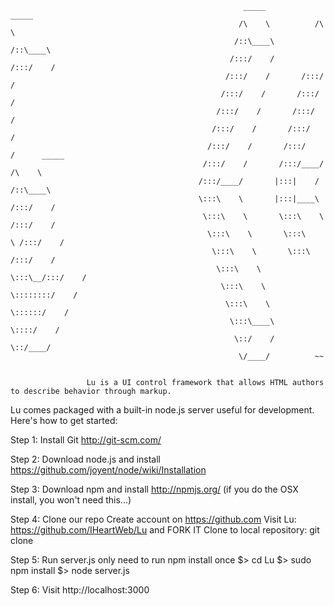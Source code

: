                                                         _____            _____          
                                                       /\    \          /\    \         
                                                      /::\____\        /::\____\        
                                                     /:::/    /       /:::/    /        
                                                    /:::/    /       /:::/    /         
                                                   /:::/    /       /:::/    /          
                                                  /:::/    /       /:::/    /           
                                                 /:::/    /       /:::/    /            
                                                /:::/    /       /:::/    /      _____  
                                               /:::/    /       /:::/____/      /\    \ 
                                              /:::/____/       |:::|    /      /::\____\
                                              \:::\    \       |:::|____\     /:::/    /
                                               \:::\    \       \:::\    \   /:::/    / 
                                                \:::\    \       \:::\    \ /:::/    /  
                                                 \:::\    \       \:::\    /:::/    /   
                                                  \:::\    \       \:::\__/:::/    /    
                                                   \:::\    \       \::::::::/    /     
                                                    \:::\    \       \::::::/    /      
                                                     \:::\____\       \::::/    /       
                                                      \::/    /        \::/____/        
                                                       \/____/          ~~


                     Lu is a UI control framework that allows HTML authors to describe behavior through markup.
                     
                     


Lu comes packaged with a built-in node.js server useful for development.  Here's how to get started:

Step 1: Install Git
  http://git-scm.com/

Step 2: Download node.js and install
  https://github.com/joyent/node/wiki/Installation

Step 3: Download npm and install
  http://npmjs.org/
  (if you do the OSX install, you won't need this...)

Step 4: Clone our repo
  Create account on https://github.com
  Visit Lu: https://github.com/IHeartWeb/Lu and FORK IT
  Clone to local repository: git clone <path from fork>

Step 5: Run server.js 
  only need to run npm install once
  $> cd Lu
  $> sudo npm install
  $> node server.js

Step 6: Visit
  http://localhost:3000
  
  
